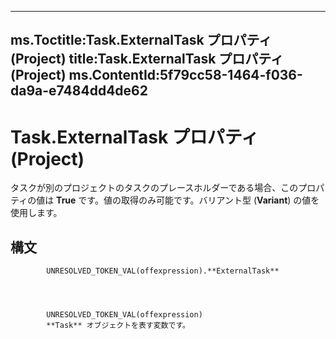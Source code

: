 

---
ms.Toctitle:Task.ExternalTask プロパティ (Project)
title:Task.ExternalTask プロパティ (Project)
ms.ContentId:5f79cc58-1464-f036-da9a-e7484dd4de62
---
# Task.ExternalTask プロパティ (Project)




タスクが別のプロジェクトのタスクのプレースホルダーである場合、このプロパティの値は **True** です。値の取得のみ可能です。バリアント型 (**Variant**) の値を使用します。

## 構文

            UNRESOLVED_TOKEN_VAL(offexpression).**ExternalTask**




            UNRESOLVED_TOKEN_VAL(offexpression)
            **Task** オブジェクトを表す変数です。




